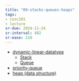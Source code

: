 ```yaml
---
title: "09-stacks-queues-heaps"
tags: 
- cosc201 
- lecture
sr-due: 2024-11-24
sr-interval: 482
sr-ease: 210
---
```


- [dynamic-linear-datatype](notes/dynamic-linear-datatype.md)
	- [Stack](notes/dynamic-linear-datatype.md#Stack)
	- [Queue](notes/dynamic-linear-datatype.md#Queue)
- [priority-queue](notes/priority-queue.md)
- [heap (data structure)](heap%20(data%20structure).md)
